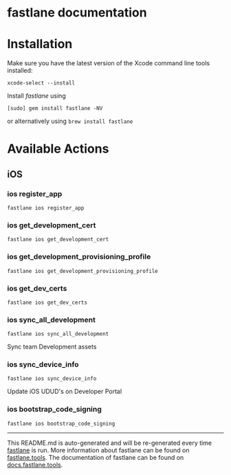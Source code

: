 fastlane documentation
================
# Installation

Make sure you have the latest version of the Xcode command line tools installed:

```
xcode-select --install
```

Install _fastlane_ using
```
[sudo] gem install fastlane -NV
```
or alternatively using `brew install fastlane`

# Available Actions
## iOS
### ios register_app
```
fastlane ios register_app
```

### ios get_development_cert
```
fastlane ios get_development_cert
```

### ios get_development_provisioning_profile
```
fastlane ios get_development_provisioning_profile
```

### ios get_dev_certs
```
fastlane ios get_dev_certs
```

### ios sync_all_development
```
fastlane ios sync_all_development
```
Sync team Development assets
### ios sync_device_info
```
fastlane ios sync_device_info
```
Update iOS UDUD's on Developer Portal
### ios bootstrap_code_signing
```
fastlane ios bootstrap_code_signing
```


----

This README.md is auto-generated and will be re-generated every time [fastlane](https://fastlane.tools) is run.
More information about fastlane can be found on [fastlane.tools](https://fastlane.tools).
The documentation of fastlane can be found on [docs.fastlane.tools](https://docs.fastlane.tools).
